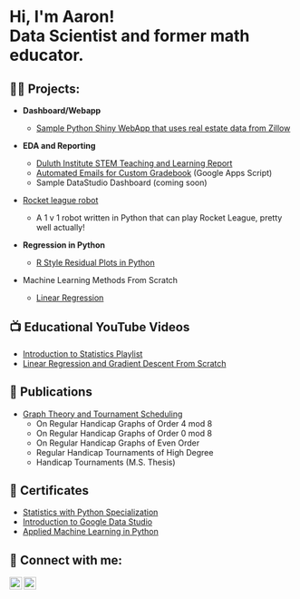 <h1>Hi, I'm Aaron! <br>Data Scientist and former math educator.</h1>

<h2>👨‍💻 Projects:</h2>

- <b>Dashboard/Webapp</b>
  - [Sample Python Shiny WebApp that uses real estate data from Zillow](https://github.com/AaronShepanik/Shiny_App_Zillow_Real_Estate/blob/master/app_screenshot.png)

- <b>EDA and Reporting</b>
  - [Duluth Institute STEM Teaching and Learning Report](https://github.com/AaronShepanik/DISTL_Report)
  - [Automated Emails for Custom Gradebook](https://github.com/AaronShepanik/Automated_Emails) (Google Apps Script)
  - Sample DataStudio Dashboard (coming soon)
- [Rocket league robot](https://github.com/AaronShepanik/Rocket-League-Bot)
  - A 1 v 1 robot written in Python that can play Rocket League, pretty well actually!
 
- <b>Regression in Python</b>
  - [R Style Residual Plots in Python](https://github.com/AaronShepanik/Residual-Plots)
- Machine Learning Methods From Scratch
  - [Linear Regression](https://github.com/AaronShepanik/ML-Linear-Regression-From-Scratch)

<h2>📺 Educational YouTube Videos</h2>

- [Introduction to Statistics Playlist](https://www.youtube.com/url)
- [Linear Regression and Gradient Descent From Scratch](https://www.youtube.com/watch?v=Sj2PSJ2u4yw&list=PLIpZ6WH0v7hLIq00iit1BpwlBxq2xDHHC)

<h2>📖 Publications </h2>

- [Graph Theory and Tournament Scheduling](https://github.com/AaronShepanik/graph_theory_publications)
  - On Regular Handicap Graphs of Order 4 mod 8
  - On Regular Handicap Graphs of Order 0 mod 8
  - On Regular Handicap Graphs of Even Order
  - Regular Handicap Tournaments of High Degree
  - Handicap Tournaments (M.S. Thesis)

<h2>📄 Certificates </h2>

- [Statistics with Python Specialization](https://www.linkedin.com/in/shepanik/details/certifications/)
- [Introduction to Google Data Studio](https://www.linkedin.com/in/shepanik/details/certifications/)
- [Applied Machine Learning in Python](https://www.linkedin.com/in/shepanik/details/certifications/)

<h2> 🤳 Connect with me:</h2>

[<img align="left" alt="AaronShepanik | YouTube" width="22px" src="https://cdn.jsdelivr.net/npm/simple-icons@v3/icons/youtube.svg" />][youtube]
[<img align="left" alt="AaronShepanik | LinkedIn" width="22px" src="https://cdn.jsdelivr.net/npm/simple-icons@v3/icons/linkedin.svg" />][linkedin]


[youtube]: https://www.youtube.com/channel/UCktTsnTPQ23kI5IcJIbiw9Q/featured
[linkedin]: https://www.linkedin.com/in/shepanik/


<!--


Here are some ideas to get you started:

- 🔭 I’m currently working on ...
- 🌱 I’m currently learning ...
- 👯 I’m looking to collaborate on ...
- 🤔 I’m looking for help with ...
- 💬 Ask me about ...
- 📫 How to reach me: ...
- 😄 Pronouns: ...
- ⚡ Fun fact: ...
-->
